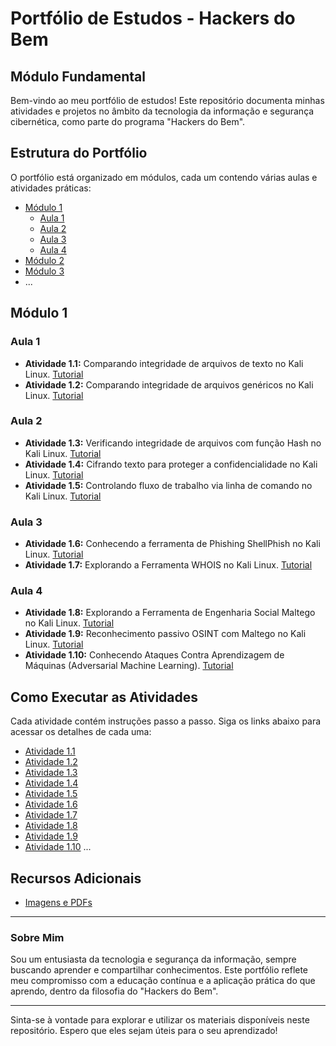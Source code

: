 # Portfólio de Estudos - Hackers do Bem
## Módulo Fundamental

Bem-vindo ao meu portfólio de estudos! Este repositório documenta minhas atividades e projetos no âmbito da tecnologia da informação e segurança cibernética, como parte do programa "Hackers do Bem".

## Estrutura do Portfólio

O portfólio está organizado em módulos, cada um contendo várias aulas e atividades práticas:

- [Módulo 1](#modulo-1)
  - [Aula 1](#aula-1)
  - [Aula 2](#aula-2)
  - [Aula 3](#aula-3)
  - [Aula 4](#aula-4)
- [Módulo 2](#modulo-2)
- [Módulo 3](#modulo-3)
- ...

## Módulo 1

### Aula 1

- **Atividade 1.1:** Comparando integridade de arquivos de texto no Kali Linux. [Tutorial](Modulo1/Aula1/atividade1_1.md)
- **Atividade 1.2:** Comparando integridade de arquivos genéricos no Kali Linux. [Tutorial](Modulo1/Aula1/atividade1_2.md)

### Aula 2

- **Atividade 1.3:** Verificando integridade de arquivos com função Hash no Kali Linux. [Tutorial](Modulo1/Aula2/atividade1_3.md)
- **Atividade 1.4:** Cifrando texto para proteger a confidencialidade no Kali Linux. [Tutorial](Modulo1/Aula2/atividade1_4.md)
- **Atividade 1.5:** Controlando fluxo de trabalho via linha de comando no Kali Linux. [Tutorial](Modulo1/Aula2/atividade1_5.md)

### Aula 3

- **Atividade 1.6:** Conhecendo a ferramenta de Phishing ShellPhish no Kali Linux. [Tutorial](Modulo1/Aula3/atividade1_6.md)
- **Atividade 1.7:** Explorando a Ferramenta WHOIS no Kali Linux. [Tutorial](Modulo1/Aula3/atividade1_7.md)

### Aula 4

- **Atividade 1.8:** Explorando a Ferramenta de Engenharia Social Maltego no Kali Linux. [Tutorial](Modulo1/Aula4/atividade1_8.md)
- **Atividade 1.9:** Reconhecimento passivo OSINT com Maltego no Kali Linux. [Tutorial](Modulo1/Aula4/atividade1_9.md)
- **Atividade 1.10:** Conhecendo Ataques Contra Aprendizagem de Máquinas (Adversarial Machine Learning). [Tutorial](Modulo1/Aula4/atividade1_10.md)

## Como Executar as Atividades

Cada atividade contém instruções passo a passo. Siga os links abaixo para acessar os detalhes de cada uma:

- [Atividade 1.1](Modulo1/Aula1/atividade1_1.md)
- [Atividade 1.2](Modulo1/Aula1/atividade1_2.md)
- [Atividade 1.3](Modulo1/Aula2/atividade1_3.md)
- [Atividade 1.4](Modulo1/Aula2/atividade1_4.md)
- [Atividade 1.5](Modulo1/Aula2/atividade1_5.md)
- [Atividade 1.6](Modulo1/Aula3/atividade1_6.md)
- [Atividade 1.7](Modulo1/Aula3/atividade1_7.md)
- [Atividade 1.8](Modulo1/Aula4/atividade1_8.md)
- [Atividade 1.9](Modulo1/Aula4/atividade1_9.md)
- [Atividade 1.10](Modulo1/Aula4/atividade1_10.md)
...

## Recursos Adicionais

- [Imagens e PDFs](assets/)

---

### Sobre Mim

Sou um entusiasta da tecnologia e segurança da informação, sempre buscando aprender e compartilhar conhecimentos. Este portfólio reflete meu compromisso com a educação contínua e a aplicação prática do que aprendo, dentro da filosofia do "Hackers do Bem".

---

Sinta-se à vontade para explorar e utilizar os materiais disponíveis neste repositório. Espero que eles sejam úteis para o seu aprendizado!
